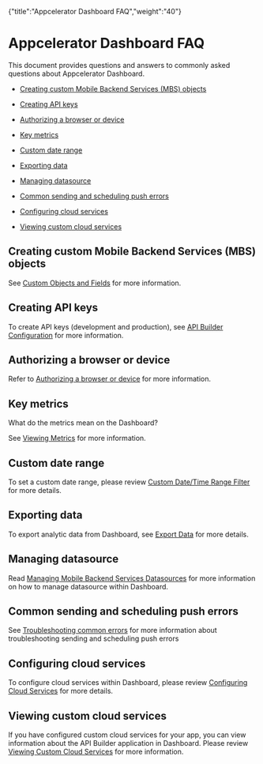 {"title":"Appcelerator Dashboard FAQ","weight":"40"} 

# Appcelerator Dashboard FAQ

This document provides questions and answers to commonly asked questions about Appcelerator Dashboard.

*   [Creating custom Mobile Backend Services (MBS) objects](#CreatingcustomMobileBackendServices(MBS)objects)
    
*   [Creating API keys](#CreatingAPIkeys)
    
*   [Authorizing a browser or device](#Authorizingabrowserordevice)
    
*   [Key metrics](#Keymetrics)
    
*   [Custom date range](#Customdaterange)
    
*   [Exporting data](#Exportingdata)
    
*   [Managing datasource](#Managingdatasource)
    
*   [Common sending and scheduling push errors](#Commonsendingandschedulingpusherrors)
    
*   [Configuring cloud services](#Configuringcloudservices)
    
*   [Viewing custom cloud services](#Viewingcustomcloudservices)
    

## Creating custom Mobile Backend Services (MBS) objects

See [Custom Objects and Fields](/docs/appc/Mobile_Backend_Services/Mobile_Backend_Services_Guide/Custom_Objects_and_Fields/) for more information.

## Creating API keys

To create API keys (development and production), see [API Builder Configuration](/docs/appc/Axway_API_Builder/API_Builder/API_Builder_Developer_Guide/Console_Configuration/) for more information.

## Authorizing a browser or device

Refer to [Authorizing a browser or device](/docs/appc/Appcelerator_Dashboard/Appcelerator_Dashboard_Getting_Started/) for more information.

## Key metrics

What do the metrics mean on the Dashboard?

See [Viewing Metrics](/docs/appc/Appcelerator_Dashboard/Appcelerator_Dashboard_Guide/Managing_Applications/Viewing_Metrics/) for more information.

## Custom date range

To set a custom date range, please review [Custom Date/Time Range Filter](/docs/appc/Appcelerator_Dashboard/Appcelerator_Dashboard_Guide/Managing_Applications/Viewing_Analytics/) for more details.

## Exporting data

To export analytic data from Dashboard, see [Export Data](/docs/appc/Appcelerator_Dashboard/Appcelerator_Dashboard_Guide/Managing_Applications/Viewing_Analytics/) for more details.

## Managing datasource

Read [Managing Mobile Backend Services Datasources](/docs/appc/Appcelerator_Dashboard/Appcelerator_Dashboard_Guide/Managing_Applications/Managing_Mobile_Backend_Services_Datasources/) for more information on how to manage datasource within Dashboard.

## Common sending and scheduling push errors

See [Troubleshooting common errors](/docs/appc/Appcelerator_Dashboard/Appcelerator_Dashboard_Guide/Sending_and_Scheduling_Push_Notifications/) for more information about troubleshooting sending and scheduling push errors

## Configuring cloud services

To configure cloud services within Dashboard, please review [Configuring Cloud Services](/docs/appc/Appcelerator_Dashboard/Appcelerator_Dashboard_Guide/Configuring_Cloud_Services/) for more details.

## Viewing custom cloud services

If you have configured custom cloud services for your app, you can view information about the API Builder application in Dashboard. Please review [Viewing Custom Cloud Services](/docs/appc/Appcelerator_Dashboard/Appcelerator_Dashboard_Guide/Viewing_Custom_Cloud_Services/) for more information.